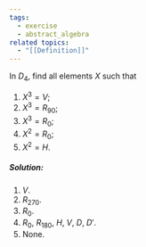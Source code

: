 ```yaml
---
tags:
  - exercise
  - abstract_algebra
related topics:
  - "[[Definition]]"
---
```

In $D_4$, find all elements $X$ such that 
1. $X^3 = V$; 
2. $X^3 = R_{90}$;
3. $X^3 = R_0$;
4. $X^2 = R_0$;
5. $X^2 = H$.
##### Solution:
1. $V$.
2. $R_{270}$.
3. $R_0$.
4. $R_0$, $R_{180}$, $H$, $V$, $D$, $D'$.
5. None.